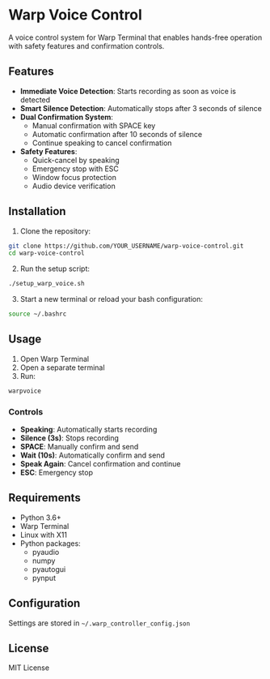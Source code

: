# Warp Voice Control

A voice control system for Warp Terminal that enables hands-free operation with safety features and confirmation controls.

## Features

- **Immediate Voice Detection**: Starts recording as soon as voice is detected
- **Smart Silence Detection**: Automatically stops after 3 seconds of silence
- **Dual Confirmation System**:
  - Manual confirmation with SPACE key
  - Automatic confirmation after 10 seconds of silence
  - Continue speaking to cancel confirmation
- **Safety Features**:
  - Quick-cancel by speaking
  - Emergency stop with ESC
  - Window focus protection
  - Audio device verification

## Installation

1. Clone the repository:
```bash
git clone https://github.com/YOUR_USERNAME/warp-voice-control.git
cd warp-voice-control
```

2. Run the setup script:
```bash
./setup_warp_voice.sh
```

3. Start a new terminal or reload your bash configuration:
```bash
source ~/.bashrc
```

## Usage

1. Open Warp Terminal
2. Open a separate terminal
3. Run:
```bash
warpvoice
```

### Controls

- **Speaking**: Automatically starts recording
- **Silence (3s)**: Stops recording
- **SPACE**: Manually confirm and send
- **Wait (10s)**: Automatically confirm and send
- **Speak Again**: Cancel confirmation and continue
- **ESC**: Emergency stop

## Requirements

- Python 3.6+
- Warp Terminal
- Linux with X11
- Python packages:
  - pyaudio
  - numpy
  - pyautogui
  - pynput

## Configuration

Settings are stored in `~/.warp_controller_config.json`

## License

MIT License
